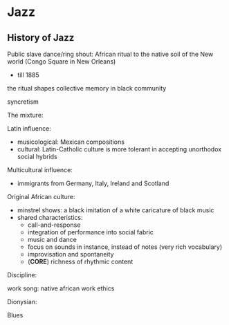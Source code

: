 # Jazz

## History of Jazz

Public slave dance/ring shout: African ritual to the native soil of the New world (Congo Square in New Orleans)

- till 1885

the ritual shapes collective memory in black community

syncretism

The mixture:

Latin influence:

- musicological: Mexican compositions
- cultural: Latin-Catholic culture is more tolerant in accepting unorthodox social hybrids

Multicultural influence:

- immigrants from Germany, Italy, Ireland and Scotland

Original African culture:

- minstrel shows: a black imitation of a white caricature of black music
- shared characteristics:
  - call-and-response
  - integration of performance into social fabric
  - music and dance
  - focus on sounds in instance, instead of notes (very rich vocabulary)
  - improvisation and spontaneity
  - (**CORE**) richness of rhythmic content


Discipline:

work song: native african work ethics


Dionysian:

Blues
